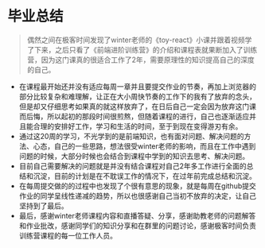 # 毕业总结

>偶然之间在极客时间发现了winter老师的《toy-react》小课并跟着视频学了下来，之后只看了《前端进阶训练营》的介绍和课程表就果断加入了训练营，因为这门课真的很适合工作了2年，需要原理性的知识提高自己的深度的自己。
- 在课程最开始还并没有适应每周一章并且要提交作业的节奏，再加上浏览器的部分比较复杂和难理解，让正在大小周快节奏的工作下的我有了放弃的念头，但是却又仔细思考如果真的就这样放弃了，在日后自己一定会因为放弃这门课而后悔，所以起初的那段时间很煎熬，但随着课程的进行，自己也逐渐适应并且能合理的安排好工作，学习和生活的时间，至于到现在变得游刃有余。
- 通过这20周的学习，不光学到的是前端知识，也有面对问题、解决问题的方法、心态，自己的一些思路，想法很受winter老师的影响，而且在工作中遇到问题的时候，大部分时候也会结合到课程中学到的知识去思考、解决问题。
- 目前自己需要解决的问题就是并没有结合课程对自己2年多工作进行全面的总结和沉淀，目前的计划是在不耽误工作的情况下，在过年前完成总结和沉淀。
- 在每周提交做的的过程中也发现了个很有意思的现象，就是每周在github提交作业的同学呈线性递减的趋势，所以也很感谢自己当初不放弃的决定，让自己坚持到了最后。
- 最后，感谢winter老师课程内容和直播答疑、分享，感谢助教老师的问题解答和作业批改，感谢同学们的知识分享和在群里的问题讨论，感谢极客时间负责训练营课程的每一位工作人员。